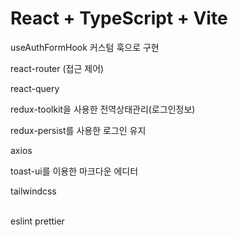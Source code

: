 # React + TypeScript + Vite

useAuthFormHook 커스텀 훅으로 구현

react-router (접근 제어)

react-query

redux-toolkit을 사용한 전역상태관리(로그인정보)

redux-persist를 사용한 로그인 유지

axios

toast-ui를 이용한 마크다운 에디터

tailwindcss

<br>
eslint
prettier
